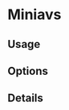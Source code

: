 <script setup lang="ts">
import StylePreview from "@theme/components/StylePreview.vue";
import StyleInfo from "@theme/components/StyleInfo.vue";
import StyleDescription from "@theme/components/StyleDescription.vue";
import StyleUsage from "@theme/components/StyleUsage.vue";
import StyleOptions from "@theme/components/StyleOptions.vue";
</script>

# Miniavs

<StylePreview styleName="miniavs" />

<StyleDescription styleName="miniavs" />

## Usage

<StyleUsage styleName="miniavs" />

## Options

<StyleOptions styleName="miniavs" />

## Details

<StyleInfo styleName="miniavs" />
